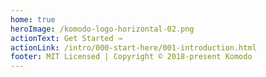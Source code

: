```yaml
---
home: true
heroImage: /komodo-logo-horizontal-02.png
actionText: Get Started →
actionLink: /intro/000-start-here/001-introduction.html
footer: MIT Licensed | Copyright © 2018-present Komodo
---
```

